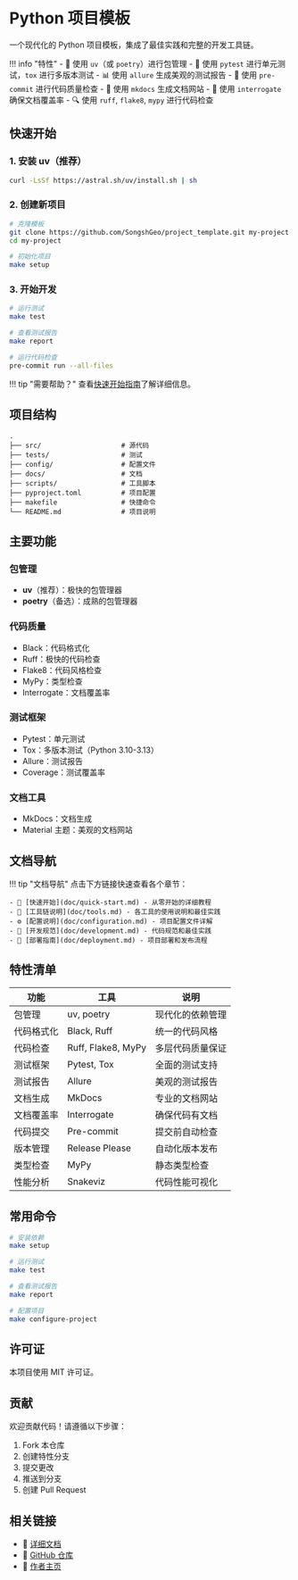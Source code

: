 # Python 项目模板

一个现代化的 Python 项目模板，集成了最佳实践和完整的开发工具链。

!!! info "特性"
    - 🚀 使用 `uv`（或 `poetry`）进行包管理
    - 🧪 使用 `pytest` 进行单元测试，`tox` 进行多版本测试
    - 📊 使用 `allure` 生成美观的测试报告
    - 🔧 使用 `pre-commit` 进行代码质量检查
    - 📝 使用 `mkdocs` 生成文档网站
    - 🎯 使用 `interrogate` 确保文档覆盖率
    - 🔍 使用 `ruff`, `flake8`, `mypy` 进行代码检查

## 快速开始

### 1. 安装 uv（推荐）

```bash
curl -LsSf https://astral.sh/uv/install.sh | sh
```

### 2. 创建新项目

```bash
# 克隆模板
git clone https://github.com/SongshGeo/project_template.git my-project
cd my-project

# 初始化项目
make setup
```

### 3. 开始开发

```bash
# 运行测试
make test

# 查看测试报告
make report

# 运行代码检查
pre-commit run --all-files
```

!!! tip "需要帮助？"
    查看[快速开始指南](doc/quick-start.md)了解详细信息。

## 项目结构

```tree
.
├── src/                    # 源代码
├── tests/                  # 测试
├── config/                 # 配置文件
├── docs/                   # 文档
├── scripts/                # 工具脚本
├── pyproject.toml          # 项目配置
├── makefile                # 快捷命令
└── README.md               # 项目说明
```

## 主要功能

### 包管理
- **uv**（推荐）：极快的包管理器
- **poetry**（备选）：成熟的包管理器

### 代码质量
- Black：代码格式化
- Ruff：极快的代码检查
- Flake8：代码风格检查
- MyPy：类型检查
- Interrogate：文档覆盖率

### 测试框架
- Pytest：单元测试
- Tox：多版本测试（Python 3.10-3.13）
- Allure：测试报告
- Coverage：测试覆盖率

### 文档工具
- MkDocs：文档生成
- Material 主题：美观的文档网站

## 文档导航

!!! tip "文档导航"
    点击下方链接快速查看各个章节：

    - 📖 [快速开始](doc/quick-start.md) - 从零开始的详细教程
    - 🔧 [工具链说明](doc/tools.md) - 各工具的使用说明和最佳实践
    - ⚙️ [配置说明](doc/configuration.md) - 项目配置文件详解
    - 📝 [开发规范](doc/development.md) - 代码规范和最佳实践
    - 🚀 [部署指南](doc/deployment.md) - 项目部署和发布流程

## 特性清单

| 功能 | 工具 | 说明 |
|------|------|------|
| 包管理 | uv, poetry | 现代化的依赖管理 |
| 代码格式化 | Black, Ruff | 统一的代码风格 |
| 代码检查 | Ruff, Flake8, MyPy | 多层代码质量保证 |
| 测试框架 | Pytest, Tox | 全面的测试支持 |
| 测试报告 | Allure | 美观的测试报告 |
| 文档生成 | MkDocs | 专业的文档网站 |
| 文档覆盖率 | Interrogate | 确保代码有文档 |
| 代码提交 | Pre-commit | 提交前自动检查 |
| 版本管理 | Release Please | 自动化版本发布 |
| 类型检查 | MyPy | 静态类型检查 |
| 性能分析 | Snakeviz | 代码性能可视化 |

## 常用命令

```bash
# 安装依赖
make setup

# 运行测试
make test

# 查看测试报告
make report

# 配置项目
make configure-project
```

## 许可证

本项目使用 MIT 许可证。

## 贡献

欢迎贡献代码！请遵循以下步骤：

1. Fork 本仓库
2. 创建特性分支
3. 提交更改
4. 推送到分支
5. 创建 Pull Request

## 相关链接

- 📖 [详细文档](doc/quick-start.md)
- 🔧 [GitHub 仓库](https://github.com/SongshGeo/project_template)
- 👤 [作者主页](https://cv.songshgeo.com/)

